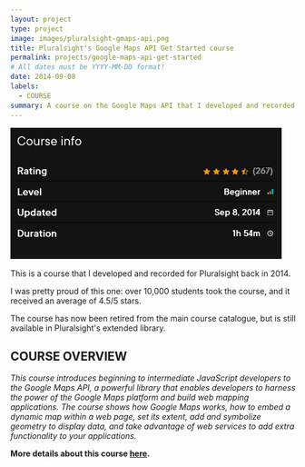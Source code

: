 ```yaml
---
layout: project
type: project
image: images/pluralsight-gmaps-api.png
title: Pluralsight's Google Maps API Get Started course
permalink: projects/google-maps-api-get-started
# All dates must be YYYY-MM-DD format!
date: 2014-09-08
labels:
  - COURSE
summary: A course on the Google Maps API that I developed and recorded for Pluralsight.
---
```


<img class="ui medium right floated rounded image" src="../images/pluralsight-gmaps-feedback.png">

This is a course that I developed and recorded for Pluralsight back in 2014.

I was pretty proud of this one: over 10,000 students took the course, and it received an average of 4.5/5 stars.

The course has now been retired from the main course catalogue, but is still available in Pluralsight's extended library.

## COURSE OVERVIEW

_This course introduces beginning to intermediate JavaScript developers to the Google Maps API, a powerful library that enables developers to harness the power of the Google Maps platform and build web mapping applications. The course shows how Google Maps works, how to embed a dynamic map within a web page, set its extent, add and symbolize geometry to display data, and take advantage of web services to add extra functionality to your applications._

**More details about this course [here](https://www.pluralsight.com/courses/google-maps-api-get-started).**
